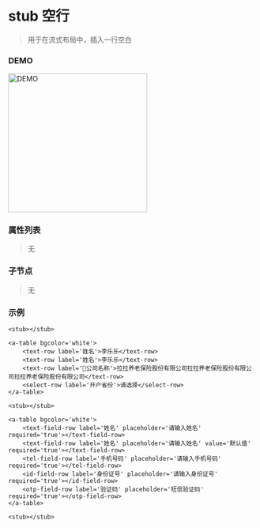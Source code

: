 # stub 空行
> 用于在流式布局中，插入一行空白

### DEMO
<div><img alt="DEMO" src="https://ohc0dpsgs.qnssl.com/lego/images/formNull.jpeg" width="280.859"/></div>

### 属性列表
> 无

### 子节点
> 无

### 示例
```
<stub></stub>

<a-table bgcolor='white'>
    <text-row label='姓名'>李乐乐</text-row>
    <text-row label='姓名'>李乐乐</text-row>
    <text-row label='公司名称'>拉拉养老保险股份有限公司拉拉养老保险股份有限公司拉拉养老保险股份有限公司</text-row>
    <select-row label='开户省份'>请选择</select-row>
</a-table>

<stub></stub>

<a-table bgcolor='white'>
    <text-field-row label='姓名' placeholder='请输入姓名' required='true'></text-field-row>
    <text-field-row label='姓名' placeholder='请输入姓名' value='默认值' required='true'></text-field-row>
    <tel-field-row label='手机号码' placeholder='请输入手机号码' required='true'></tel-field-row>
    <id-field-row label='身份证号' placeholder='请输入身份证号' required='true'></id-field-row>
    <otp-field-row label='验证码' placeholder='短信验证码' required='true'></otp-field-row>
</a-table>

<stub></stub>
```

### &nbsp;